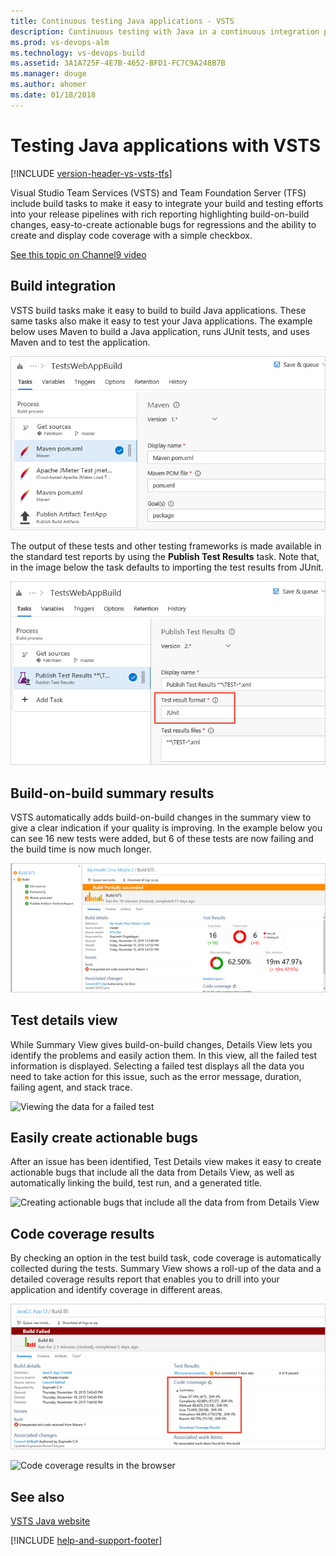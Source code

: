 ```yaml
---
title: Continuous testing Java applications - VSTS
description: Continuous testing with Java in a continuous integration pipeline with Visual Studio Team Services (VSTS) and TFS 
ms.prod: vs-devops-alm
ms.technology: vs-devops-build
ms.assetid: 3A1A725F-4E7B-4652-BFD1-FC7C9A248B7B
ms.manager: douge
ms.author: ahomer
ms.date: 01/18/2018
---
```

[//]: # (monikerRange: ">= tfs-2015")

# Testing Java applications with VSTS

[!INCLUDE [version-header-vs-vsts-tfs](_shared/version-header-vs-vsts-tfs.md)]

Visual Studio Team Services (VSTS) and Team Foundation Server (TFS) include build tasks to
make it easy to integrate your build and testing 
efforts into your release pipelines with rich 
reporting highlighting build-on-build changes, 
easy-to-create actionable bugs for regressions and 
the ability to create and display code coverage 
with a simple checkbox. 

[See this topic on Channel9 video](https://channel9.msdn.com/Series/Test-Tools-in-Visual-Studio/Testing-Java-Applications-with-Visual-Studio-Team-Services)

<a name="build-integration"></a>
## Build integration

VSTS build tasks make it 
easy to build to build Java applications. These 
same tasks also make it easy to test your Java 
applications. The example below uses Maven to build
a Java application, runs JUnit tests, and uses Maven and 
to test the application.

![VSTS build and test integration](_img/continuous-test-java/continuous-test-java-01.png)

The output of these tests and other testing 
frameworks is made available in the standard 
test reports by using the **Publish Test Results**
task. Note that, in the image below the task defaults to 
importing the test results from JUnit.

![Importing the test results from JUnit](_img/continuous-test-java/continuous-test-java-02.png)

<a name="summary-results"></a>
## Build-on-build summary results

VSTS automatically adds 
build-on-build changes in the summary view to give 
a clear indication if your quality is improving.
In the example below you can see 16 new tests were 
added, but 6 of these tests are now failing and the 
build time is now much longer. 

![Tests now failing and the build time is much longer](_img/continuous-test-java/continuous-test-java-03.png)

<a name="test-details"></a>
## Test details view

While Summary View gives build-on-build changes,
Details View lets you identify the problems
and easily action them. In this view, all the 
failed test information is displayed.
Selecting a failed test displays all the data 
you need to take action for this issue, such as
the error message, duration, failing agent, and 
stack trace.

![Viewing the data for a failed test](_img/continuous-test-java/continuous-test-java-04.png)

<a name="actionable"></a>
## Easily create actionable bugs

After an issue has been identified, Test Details
view makes it easy to create actionable bugs that 
include all the data from Details 
View, as well as automatically linking the build, 
test run, and a generated title.

![Creating actionable bugs that include all the data from from Details View](_img/continuous-test-java/continuous-test-java-05.png)

<a name="code-coverage"></a>
## Code coverage results

By checking an option in the test build task, code 
coverage is automatically collected during the 
tests. Summary View shows a roll-up of the data and
a detailed coverage results report that enables you
to drill into your application and identify 
coverage in different areas.

![Code coverage results in the build summary](_img/continuous-test-java/continuous-test-java-06.png)

![Code coverage results in the browser](_img/continuous-test-java/continuous-test-java-07.png)

## See also

[VSTS Java website](http://java.visualstudio.com/)

[!INCLUDE [help-and-support-footer](_shared/help-and-support-footer.md)] 
 
